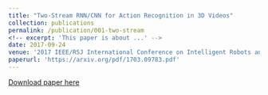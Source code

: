 ```yaml
---
title: "Two-Stream RNN/CNN for Action Recognition in 3D Videos"
collection: publications
permalink: /publication/001-two-stream
<!-- excerpt: 'This paper is about ...' -->
date: 2017-09-24
venue: '2017 IEEE/RSJ International Conference on Intelligent Robots and Systems (IROS)'
paperurl: 'https://arxiv.org/pdf/1703.09783.pdf'
---
```

<!-- The recognition of actions from video sequences has many applications in health monitoring, assisted living, surveillance, and smart homes. Despite advances in sensing, in particular related to 3D video, the methodologies to process the data are still subject to research. We demonstrate superior results by a system which combines recurrent neural networks with convolutional neural networks in a voting approach. The gated-recurrent-unit-based neural networks are particularly well-suited to distinguish actions based on long-term information from optical tracking data; the 3D-CNNs focus more on detailed, recent information from video data. The resulting features are merged in an SVM which then classifies the movement. In this architecture, our method improves recognition rates of state-of-the-art methods by 14% on standard data sets. -->

[Download paper here](https://arxiv.org/pdf/1703.09783.pdf)
